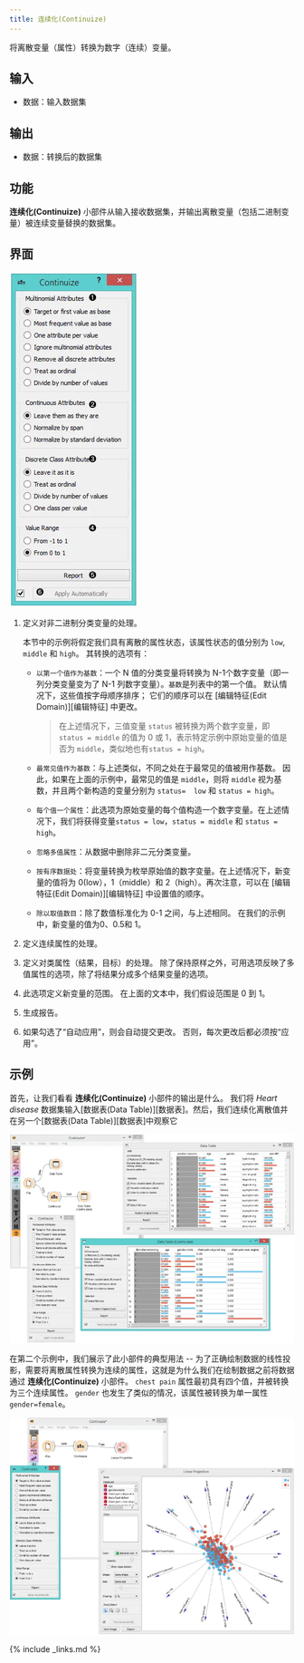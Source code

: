 ```yaml
---
title: 连续化(Continuize)
---
```


将离散变量（属性）转换为数字（连续）变量。




## 输入
- 数据：输入数据集

## 输出
- 数据：转换后的数据集

## 功能
**连续化(Continuize)** 小部件从输入接收数据集，并输出离散变量（包括二进制变量）被连续变量替换的数据集。

## 界面

![](/assets/images/data/Continuize-stamped.png.webp)

1. 定义对非二进制分类变量的处理。

   本节中的示例将假定我们具有离散的属性状态，该属性状态的值分别为 `low`, `middle` 和 `high`。 其转换的选项有：
   - `以第一个值作为基数`：一个 N 值的分类变量将转换为 N-1个数字变量（即一列分类变量变为了 N-1 列数字变量）。`基数`是列表中的第一个值。 默认情况下，这些值按字母顺序排序； 它们的顺序可以在 [编辑特征(Edit Domain)][编辑特征] 中更改。

     > 在上述情况下，三值变量 `status` 被转换为两个数字变量，即 `status = middle` 的值为 0 或 1，表示特定示例中原始变量的值是否为 `middle`，类似地也有`status = high`。

   - `最常见值作为基数`：与上述类似，不同之处在于最常见的值被用作基数。 因此，如果在上面的示例中，最常见的值是 `middle`，则将 `middle` 视为基数，并且两个新构造的变量分别为 `status=  low` 和 `status = high`。

   - `每个值一个属性`：此选项为原始变量的每个值构造一个数字变量。在上述情况下，我们将获得变量`status = low`，`status = middle` 和 `status = high`。

   - `忽略多值属性`：从数据中删除非二元分类变量。

   - `按有序数据处`：将变量转换为枚举原始值的数字变量。在上述情况下，新变量的值将为 0(low），1（middle）和 2（high）。再次注意，可以在 [编辑特征(Edit Domain)][编辑特征] 中设置值的顺序。 

   - `除以取值数目`：除了数值标准化为 0-1 之间，与上述相同。 在我们的示例中，新变量的值为0、0.5和 1。
2. 定义连续属性的处理。 
3. 定义对类属性（结果，目标）的处理。 除了保持原样之外，可用选项反映了多值属性的选项，除了将结果分成多个结果变量的选项。
4. 此选项定义新变量的范围。 在上面的文本中，我们假设范围是 0 到 1。
5. 生成报告。
6. 如果勾选了“自动应用”，则会自动提交更改。 否则，每次更改后都必须按“应用”。

## 示例
首先，让我们看看 **连续化(Continuize)** 小部件的输出是什么。 我们将 *Heart disease* 数据集输入[数据表(Data Table)][数据表]。然后，我们连续化离散值并在另一个[数据表(Data Table)][数据表]中观察它

![](/assets/images/data/Continuize-Example1.png.webp)

在第二个示例中，我们展示了此小部件的典型用法 -- 为了正确绘制数据的线性投影，需要将离散属性转换为连续的属性，这就是为什么我们在绘制数据之前将数据通过 **连续化(Continuize)** 小部件。 `chest pain` 属性最初具有四个值，并被转换为三个连续属性。 `gender` 也发生了类似的情况，该属性被转换为单一属性 `gender=female`。

![](/assets/images/data/Continuize-Example2.png.webp)

{% include _links.md %}